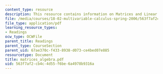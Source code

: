```yaml
---
content_type: resource
description: This resource contains information on Matrices and Linear Algebra.
file: /media/courses/18-02-multivariable-calculus-spring-2006/563f7af2cb4c4d55f6be6a4978b9316a_matrices_algebra.pdf
file_type: application/pdf
learning_resource_types:
- Readings
ocw_type: OCWFile
parent_title: Readings
parent_type: CourseSection
parent_uid: 67ae370c-f433-8938-d073-ce4bed07e885
resourcetype: Document
title: matrices_algebra.pdf
uid: 563f7af2-cb4c-4d55-f6be-6a4978b9316a
---
```

